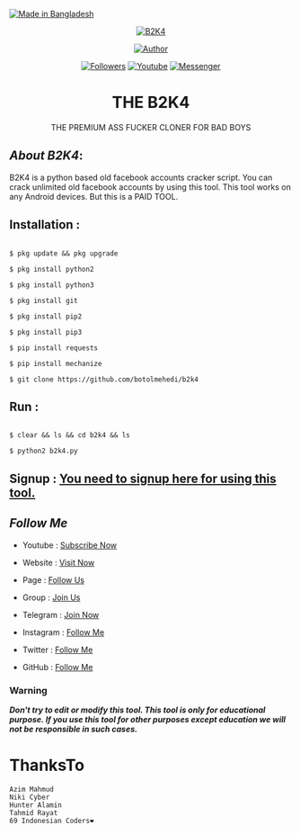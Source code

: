 <p align="left"> 

<a href="#"><img title="Made in Bangladesh" src="https://img.shields.io/badge/MADE%20IN-BANGLADESH-green?colorA=%23ff0000&colorB=%23017e40&style=for-the-badge"></a>

</p>

<p align="center"><a href="https://github.com/botolmehedi/B2K4"><img title="B2K4" src="https://i.ibb.co/ZHPzyQd/20211216-181120.jpg"></a>

<p align="center"><a href="https://github.com/botolmehedi"><img title="Author" src="https://img.shields.io/badge/Author-Botol--Mehedi-red.svg?style=for-the-badge&logo=github"></a></p>

<p align="center"><a href="https://github.com/botolmehedi/followers"><img title="Followers" src="https://img.shields.io/github/followers/botolmehedi?color=blue&style=flat-square"></a> <a href="https://www.youtube.com/mastertrick1"><img title="Youtube" src="https://img.shields.io/badge/YOUTUBE-%40mastertrick1-red?style=flat-square&logo=youtube"></a> <a href="https://www.facebook.com/groups/231747098048450"><img title="Messenger" src="https://img.shields.io/badge/Chat-Messenger-blue?style=flat-square&logo=messenger"></a></p>

<h1 align="center">THE B2K4</h1>

<p align="center">      THE PREMIUM ASS FUCKER CLONER FOR BAD BOYS</p>

## ***About B2K4***:

B2K4 is a python based old facebook accounts cracker script. You can crack unlimited old facebook accounts by using this tool. This tool works on any Android devices. But this is a PAID TOOL.

## Installation :

```

$ pkg update && pkg upgrade

$ pkg install python2

$ pkg install python3

$ pkg install git

$ pkg install pip2

$ pkg install pip3

$ pip install requests

$ pip install mechanize

$ git clone https://github.com/botolmehedi/b2k4

```

## Run :

```

$ clear && ls && cd b2k4 && ls

$ python2 b2k4.py

```

## Signup : [You need to signup here for using this tool.](http://theb2k4.web.app)

## ***Follow Me***

* Youtube : [Subscribe Now](https://www.youtube.com/MasterTrick1)

* Website : [Visit Now](https://linktr.ee/botolbaba)

* Page : [Follow Us](https://www.facebook.com/TeamVVirus)

* Group : [Join Us](https://www.facebook.com/groups/231747098048450)

* Telegram : [Join Now](https://t.me/mastertrick2)

* Instagram : [Follow Me](https://www.instagram.com/MehtanOfficial)

* Twitter : [Follow Me](https://www.twitter.com/thebotolbaba)

* GitHub : [Follow Me](https://www.github.com/botolmehedi)

### Warning

***Don't try to edit or modify this tool. This tool is only for educational purpose. If you use this tool for other purposes except education we will not be responsible in such cases.***

# ThanksTo
```
Azim Mahmud
Niki Cyber
Hunter Alamin
Tahmid Rayat
69 Indonesian Coders❤
```
